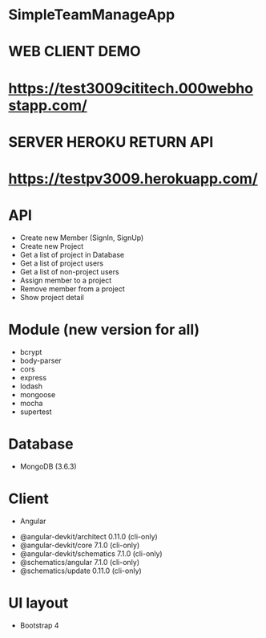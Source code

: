 # SimpleTeamManageApp

# WEB CLIENT DEMO
# https://test3009cititech.000webhostapp.com/

# SERVER HEROKU RETURN API
# https://testpv3009.herokuapp.com/

# API
  - Create new Member (SignIn, SignUp)
  - Create new Project
  - Get a list of project in Database
  - Get a list of project users
  - Get a list of non-project users
  - Assign member to a project
  - Remove member from a project
  - Show project detail

# Module (new version for all)
  - bcrypt
  - body-parser
  - cors
  - express
  - lodash
  - mongoose
  - mocha
  - supertest
 # Database
 - MongoDB (3.6.3)
 # Client
 - Angular
  + @angular-devkit/architect    0.11.0 (cli-only)
  + @angular-devkit/core         7.1.0 (cli-only)
  + @angular-devkit/schematics   7.1.0 (cli-only)
  + @schematics/angular          7.1.0 (cli-only)
  + @schematics/update           0.11.0 (cli-only)
  
  # UI layout
  - Bootstrap 4
